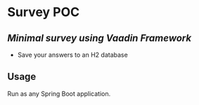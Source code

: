# Survey POC
## _Minimal survey using Vaadin Framework_

- Save your answers to an H2 database

## Usage

Run as any Spring Boot application.

